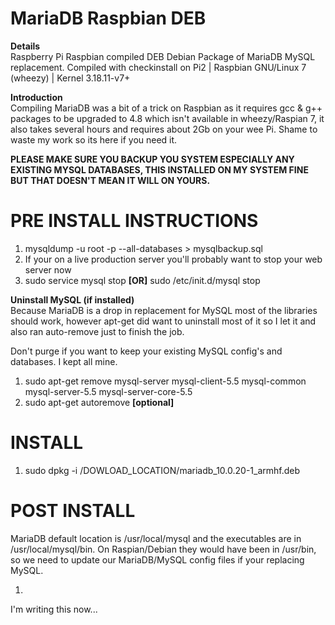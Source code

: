 # MariaDB Raspbian DEB
**Details**<br>
Raspberry Pi Raspbian compiled DEB Debian Package of MariaDB MySQL replacement.
Compiled with checkinstall on Pi2 | Raspbian GNU/Linux 7 (wheezy) | Kernel 3.18.11-v7+

**Introduction**<br>
Compiling MariaDB was a bit of a trick on Raspbian as it requires gcc & g++ packages to be upgraded to 4.8 which isn't available in wheezy/Raspian 7, it also takes several hours and requires about 2Gb on your wee Pi. Shame to waste my work so its here if you need it.

**PLEASE MAKE SURE YOU BACKUP YOU SYSTEM ESPECIALLY ANY EXISTING MYSQL DATABASES, THIS INSTALLED ON MY SYSTEM FINE BUT THAT DOESN'T MEAN IT WILL ON YOURS.**

# PRE INSTALL INSTRUCTIONS

1. mysqldump -u root -p --all-databases > mysqlbackup.sql
2. If your on a live production server you'll probably want to stop your web server now
3. sudo service mysql stop **[OR]** sudo /etc/init.d/mysql stop

**Uninstall MySQL (if installed)**<br>
Because MariaDB is a drop in replacement for MySQL most of the libraries should work, however apt-get did want to uninstall most of it so I let it and also ran auto-remove just to finish the job. 

Don't purge if you want to keep your existing MySQL config's and databases. I kept all mine.

1. sudo apt-get remove mysql-server mysql-client-5.5 mysql-common mysql-server-5.5 mysql-server-core-5.5
2. sudo apt-get autoremove **[optional]**

# INSTALL

1. sudo dpkg -i /DOWLOAD_LOCATION/mariadb_10.0.20-1_armhf.deb

# POST INSTALL

MariaDB default location is /usr/local/mysql and the executables are in /usr/local/mysql/bin. On Raspian/Debian they would have been in /usr/bin, so we need to update our MariaDB/MySQL config files if your replacing MySQL.

1. 


I'm writing this now...

